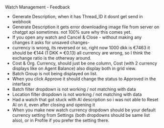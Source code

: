Watch Management - Feedback

- Generate Description, when it has Thread_ID it dosnt get send in webhook
- Generate Description it gets error downloading image file from server on chatgpt api sometimes. not 100% sure why this comes yet.
- If you open any watch and Cancel & Close - without making any changes it asks for unsaved changes-
- currency is wrong, its reversed or so, right now 1000 dkk is €7463 it should be €144 (1 DKK ≈ €0.13) all currency are wrong, so I think the exchange ratio is the otherway around.
- Cost & Org. Currency, should just be one column, Cost (with 2 currency displays like on Agent Balance) also display both in grid view.
- Batch Group is not being displayed on list.
- When you click Approve it should change the status to Approved in the interface
- Batch filter dropdown is not working / not matching with data
- Location filter dropdown is not working / not matching with data
- Had a watch that got stuck with AI description so i was not able to Reset AI on it, even after closing and opening it
- When you make new watch currency dropdown should be your default currency setting from Settings (both dropdowns should be same list also), or in Profile if you prefer the setting there.
